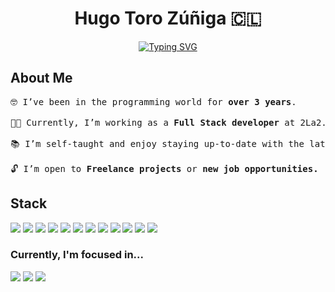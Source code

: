 



<h1 align="center">
  <b>Hugo Toro Zúñiga 🇨🇱 </b>
</h1>
<p align="center">
  <a href="https://git.io/typing-svg">
    <img src="https://readme-typing-svg.demolab.com?font=Fira+Code&size=25&pause=1000&color=F7F7F7FF&center=true&vCenter=true&random=false&width=435&lines=Full+Stack+Developer.;Computer+Engineer.;Programmer+Analyst." alt="Typing SVG" />
  </a>
</p>
<h2 align="start">About Me</h2>
<pre>
🤓 I’ve been in the programming world for <b>over 3 years</b>.<br>
👨‍💻 Currently, I’m working as a <b>Full Stack developer</b> at 2La2.<br>
📚 I’m self-taught and enjoy staying up-to-date with the latest technologies.<br>
🔓 I’m open to <b>Freelance projects</b> or <b>new job opportunities.</b>
</pre>


<h2 align="start">Stack</h2>
<p>
<div align="start">
  
  <img src="https://img.shields.io/badge/-HTML-c58545?style=for-the-badge&logo=html5&logoColor=c58545&labelColor=282828">
  <img src="https://img.shields.io/badge/-CSS-d1a01f?style=for-the-badge&logo=css3&logoColor=d1a01f&labelColor=282828">
  <img src="https://img.shields.io/badge/JavaScript-F7DF1E?style=for-the-badge&logo=javascript&logoColor=black">
  <img src="https://img.shields.io/badge/bootstrap-%238511FA.svg?style=for-the-badge&logo=bootstrap&logoColor=white">
  <img src="https://img.shields.io/badge/-spring_boot-008000?style=for-the-badge&labelColor=fff&logo=spring&logoColor=008000">
  <img src="https://img.shields.io/badge/php-%23777BB4.svg?style=for-the-badge&logo=php&logoColor=white">
  <img src="https://img.shields.io/badge/-Python-98b982?style=for-the-badge&logo=python&logoColor=98b982&labelColor=282828">
  <img src="https://img.shields.io/badge/mysql-4479A1.svg?style=for-the-badge&logo=mysql&logoColor=white">
  <img src="https://img.shields.io/badge/Linux-FCC624?style=for-the-badge&logo=linux&logoColor=black">
  <img src="https://img.shields.io/badge/Trello-%23026AA7.svg?style=for-the-badge&logo=Trello&logoColor=white">
  <img src="https://img.shields.io/badge/jira-%230A0FFF.svg?style=for-the-badge&logo=jira&logoColor=white">
  <img src="https://img.shields.io/badge/git-%23F05033.svg?style=for-the-badge&logo=git&logoColor=white">
</div>
</p>

<h3 align="start">Currently, I'm focused in...</h3>
<p>
<div align="start">
  <img src="https://img.shields.io/badge/react-%2320232a.svg?style=for-the-badge&logo=react&logoColor=%2361DAFB">
  <img src="https://img.shields.io/badge/node.js-6DA55F?style=for-the-badge&logo=node.js&logoColor=white">
  <img src="https://img.shields.io/badge/tailwindcss-%2338B2AC.svg?style=for-the-badge&logo=tailwind-css&logoColor=white">
</div>
</p>
